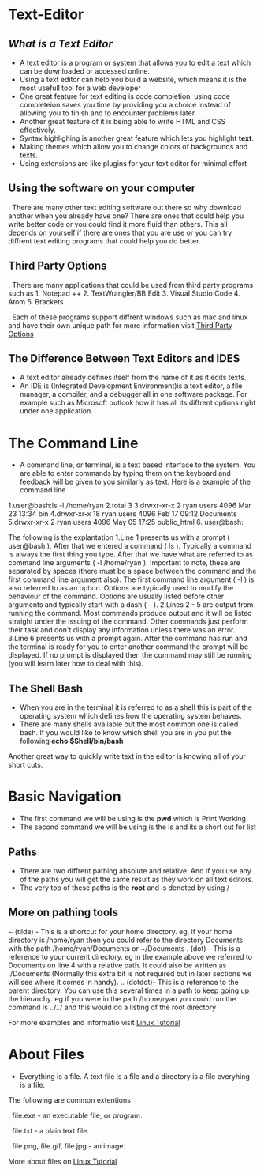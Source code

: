 # Text-Editor

## *What is a Text Editor*
 - A text editor is a program or system that allows you to edit a text which can be downloaded or accessed online. 
 - Using a text editor can help you build a website, which means it is the most usefull tool for a web developer
 - One great feature for text editing is code completion, using code completeion saves you time by providing you a choice instead of allowing you to finish and to encounter problems later.
- Another great feature of it is being able to write HTML and CSS effectively.
- Syntax highlighing is another great feature which lets you highlight **text**.
- Making themes which allow you to change colors of backgrounds and texts.
- Using extensions are like plugins for your text editor for minimal effort

## Using the software on your computer
. There are many other text editing software out there so why download another when you already have one? There are ones that could help you write better code or you could find it more fluid than others. This all depends on yourself if there are ones that you are use or you can try diffrent text editing programs that could help you do better. 


## Third Party Options 
. There are many applications that could be used from third party programs such as
     1. Notepad ++
     2. TextWrangler/BB Edit
     3. Visual Studio Code
     4. Atom
     5. Brackets
     
. Each of these programs support diffrent windows such as mac and linux and have their own unique path for more information visit [Third Party Options](https://codefellows.github.io/code-102-guide/curriculum/class-02/Choosing-A-Text-Editor--The-Older-Coder.pdf)    

## The Difference Between Text Editors and IDES
- A text editor already defines itself from the name of it as it edits texts.
- An IDE is (Integrated Development Environment)is a text editor, a file manager, a compiler, and a debugger all in one software package. For example such as Microsoft outlook how it has all its diffrent options right under one application. 

# **The Command Line**

- A command line, or terminal, is a text based interface to the system. You are able to enter commands by typing them on the keyboard and feedback will be given to you similarly as text. Here is a example of the command line 

1.user@bash:ls -l /home/ryan
2.total 3
3.drwxr-xr-x  2 ryan users 4096 Mar 23 13:34 bin
4.drwxr-xr-x 18 ryan users 4096 Feb 17 09:12 Documents
5.drwxr-xr-x  2 ryan users 4096 May 05 17:25 public_html
6. user@bash:

The following is the explantation
1.Line 1 presents us with a prompt ( user@bash ). After that we entered a command ( ls ). Typically a command is always the first thing you type. After that we have what are referred to as command line arguments ( -l /home/ryan ). Important to note, these are separated by spaces (there must be a space between the command and the first command line argument also). The first command line argument ( -l ) is also referred to as an option. Options are typically used to modify the behaviour of the command. Options are usually listed before other arguments and typically start with a dash ( - ).
2.Lines 2 - 5 are output from running the command. Most commands produce output and it will be listed straight under the issuing of the command. Other commands just perform their task and don't display any information unless there was an error.
3.Line 6 presents us with a prompt again. After the command has run and the terminal is ready for you to enter another command the prompt will be displayed. If no prompt is displayed then the command may still be running (you will learn later how to deal with this).

## The Shell Bash
- When you are in the terminal it is referred to as a shell this is part of the operating system which defines how the operating system behaves. 
- There are many shells avaliable but the most common one is called bash. If you would like to know which shell you are in you put the following **echo $Shell/bin/bash**

Another great way to quickly write text in the editor is knowing all of your short cuts. 

# Basic Navigation
- The first command we will be using is the **pwd** which is Print Working
- The second command we will be using is the ls and its a short cut for list

## Paths
- There are two diffrent pathing absolute and relative. And if you use any of the paths you will get the same result as they work on all text editors.
- The very top of these paths is the **root** and is denoted by using /

## More on pathing tools 
~ (tilde) - This is a shortcut for your home directory. eg, if your home directory is /home/ryan then you could refer to the directory Documents with the path /home/ryan/Documents or ~/Documents
. (dot) - This is a reference to your current directory. eg in the example above we referred to Documents on line 4 with a relative path. It could also be written as ./Documents (Normally this extra bit is not required but in later sections we will see where it comes in handy).
.. (dotdot)- This is a reference to the parent directory. You can use this several times in a path to keep going up the hierarchy. eg if you were in the path /home/ryan you could run the command ls ../../ and this would do a listing of the root directory


For more examples and informatio visit [Linux Tutorial](https://ryanstutorials.net/linuxtutorial/navigation.php)

# About Files
- Everything is a file. A text file is a file and a directory is a file everyhing is a file. 

The following are common extentions

. file.exe - an executable file, or program.

. file.txt - a plain text file.

. file.png, file.gif, file.jpg - an image.

More about files on [Linux Tutorial](https://ryanstutorials.net/linuxtutorial/aboutfiles.php)



